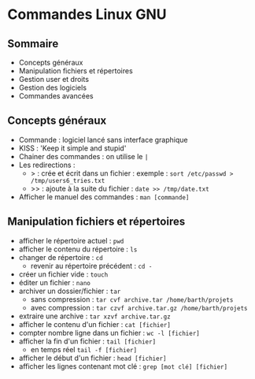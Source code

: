 # Commandes Linux GNU

## Sommaire
* Concepts généraux
* Manipulation fichiers et répertoires
* Gestion user et droits
* Gestion des logiciels
* Commandes avancées

## Concepts généraux
* Commande : logiciel lancé sans interface graphique
* KISS : 'Keep it simple and stupid'
* Chainer des commandes : on utilise le `|`
* Les redirections : 
  * \> : crée et écrit dans un fichier : exemple : `sort /etc/passwd > /tmp/users6_tries.txt`
  * \>\> : ajoute à la suite du fichier : `date >> /tmp/date.txt`
* Afficher le manuel des commandes : `man [commande]`

## Manipulation fichiers et répertoires
* afficher le répertoire actuel : `pwd`
* afficher le contenu du répertoire : `ls`
* changer de répertoire : `cd`
  * revenir au répertoire précédent : `cd -`
* créer un fichier vide : `touch`
* éditer un fichier : `nano`
* archiver un dossier/fichier : `tar`
  * sans compression : `tar cvf archive.tar /home/barth/projets`
  * avec compression : `tar czvf archive.tar.gz /home/barth/projets`
* extraire une archive : `tar xzvf archive.tar.gz`
* afficher le contenu d'un fichier : `cat [fichier]`
* compter nombre ligne dans un fichier : `wc -l [fichier]`
* afficher la fin d'un fichier : `tail [fichier]`
  * en temps réel `tail -f [fichier]`
* afficher le début d'un fichier : `head [fichier]`
* afficher les lignes contenant mot clé : `grep [mot clé] [fichier]`


